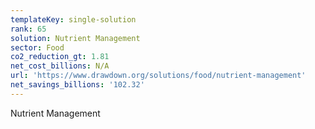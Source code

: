 ```yaml
---
templateKey: single-solution
rank: 65
solution: Nutrient Management
sector: Food
co2_reduction_gt: 1.81
net_cost_billions: N/A
url: 'https://www.drawdown.org/solutions/food/nutrient-management'
net_savings_billions: '102.32'
---
```


Nutrient Management